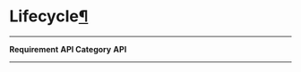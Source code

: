Lifecycle[¶](#Lifecycle)
========================

  ----------------------- ----------------------- -----------------------
  **Requirement**         **API Category**        **API**
                                                  
                                                  
                                                  
                                                  
  ----------------------- ----------------------- -----------------------


